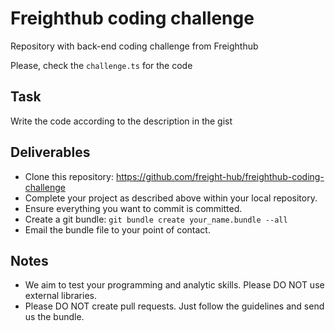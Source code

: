 # Freighthub coding challenge
Repository with back-end coding challenge from Freighthub

Please, check the `challenge.ts` for the code

## Task
Write the code according to the description in the gist

## Deliverables

- Clone this repository: https://github.com/freight-hub/freighthub-coding-challenge
- Complete your project as described above within your local repository.
- Ensure everything you want to commit is committed.
- Create a git bundle: `git bundle create your_name.bundle --all`
- Email the bundle file to your point of contact.

## Notes

- We aim to test your programming and analytic skills. Please DO NOT use external libraries.
- Please DO NOT create pull requests. Just follow the guidelines and send us the bundle.
